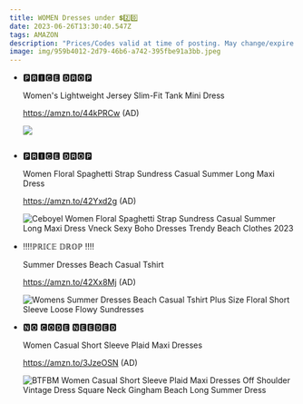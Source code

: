 ```yaml
---
title: WOMEN Dresses under 💲2️⃣0️⃣
date: 2023-06-26T13:30:40.547Z
tags: AMAZON
description: "Prices/Codes valid at time of posting. May change/expire at any time. (AD) "
image: img/959b4012-2d79-46b6-a742-395fbe91a3bb.jpeg
---
```

* <!--StartFragment-->

  🅿🆁🅸🅲🅴 🅳🆁🅾🅿

  Women's Lightweight Jersey Slim-Fit Tank Mini Dress

  https://amzn.to/44kPRCw (AD)

  <!--EndFragment--><!--StartFragment-->

  ![](blob:https://web.whatsapp.com/5162394f-d862-42f8-a016-5bd0abe23893)

  <!--EndFragment-->

  ![]()
* <!--StartFragment-->

  🅿🆁🅸🅲🅴 🅳🆁🅾🅿

  Women Floral Spaghetti Strap Sundress Casual Summer Long Maxi Dress

  https://amzn.to/42Yxd2g (AD)

  <!--EndFragment--><!--StartFragment-->

  ![Ceboyel Women Floral Spaghetti Strap Sundress Casual Summer Long Maxi Dress Vneck Sexy Boho Dresses Trendy Beach Clothes 2023](https://m.media-amazon.com/images/I/61FnUAympWL._AC_UX679_.jpg)

  <!--EndFragment-->
* <!--StartFragment-->

  ‼️‼️ℙℝ𝕀ℂ𝔼 𝔻ℝ𝕆ℙ ‼️‼️

  Summer Dresses Beach Casual Tshirt

  https://amzn.to/42Xx8Mj (AD)

  <!--EndFragment--><!--StartFragment-->

  ![Womens Summer Dresses Beach Casual Tshirt Plus Size Floral Short Sleeve Loose Flowy Sundresses](https://m.media-amazon.com/images/I/918Y0qN75ML._AC_UY879_.jpg)

  <!--EndFragment-->
* <!--StartFragment-->

  🅽🅾 🅲🅾🅳🅴 🅽🅴🅴🅳🅴🅳

  Women Casual Short Sleeve Plaid Maxi Dresses

  https://amzn.to/3JzeOSN (AD)

  <!--EndFragment--><!--StartFragment-->

  ![BTFBM Women Casual Short Sleeve Plaid Maxi Dresses Off Shoulder Vintage Dress Square Neck Gingham Beach Long Summer Dress](https://m.media-amazon.com/images/I/71rhJrc+UwL._AC_UX679_.jpg)

  <!--EndFragment-->